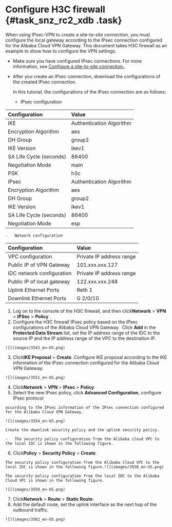 # Configure H3C firewall {#task_snz_rc2_xdb .task}

When using IPsec-VPN to create a site-to-site connection, you must configure the local gateway according to the IPsec connection configured for the Alibaba Cloud VPN Gateway. This document takes H3C firewall as an example to show how to configure the VPN settings.

-   Make sure you have configured IPsec connections. For more information, see [Configure a site-to-site connection.](https://help.aliyun.com/document_detail/65072.html?spm=a2c4g.11186623.2.3.02pwkT).

-   After you create an IPsec connection, download the configurations of the created IPsec connection.

    In this tutorial, the configurations of the IPsec connection are as follows:

    -   IPsec configuration

|Configuration|Value|
|:------------|:----|
|IKE|Authentication Algorithm|sha1|
|Encryption Algorithm|aes|
|DH Group|group2|
|IKE Version|ikev1|
|SA Life Cycle \(seconds\)|86400|
|Negotiation Mode|main|
|PSK|h3c|
|IPsec|Authentication Algorithm|sha1|
|Encryption Algorithm|aes|
|DH Group|group2|
|IKE Version|ikev1|
|SA Life Cycle \(seconds\)|86400|
|Negotiation Mode|esp|

    -   Network configuration

|Configuration|Value|
|:------------|:----|
|VPC configuration|Private IP address range|192.168.10.0/24|
|Public IP of VPN Gateway|101.xxx.xxx.127|
|IDC network configuration|Private IP address range|192.168.66.0/24|
|Public IP of local gateway|122.xxx.xxx.248|
|Uplink Ethernet Ports|Reth 1|
|Downlink Ethernet Ports|G 2/0/10|


1.   Log on to the console of the H3C firewall, and then click**Network** \> **VPN** \> **IPSec** \> **Policy** . 
2.   Configure the H3C firewall IPsec policy based on the IPsec configurations of the Alibaba Cloud VPN Gateway.  Click **Add** in the **Protected Data Stream** list, set the IP address range of the IDC to the source IP and the IP address range of the VPC to the destination IP. 

    ![](images/3543_en-US.png)

3.   Click**IKE Proposal** \> **Create**. Configure IKE proposal according to the IKE information of the IPsec connection configured for the Alibaba Cloud VPN Gateway.

    ![](images/3551_en-US.png)

4.   Click**Network** \> **VPN** \> **IPsec** \> **Policy**. 
5.   Select the new IPsec policy, click **Advanced Configuration**, configure IPsec protocol 

    according to the IPsec information of the IPsec connection configured for the Alibaba Cloud VPN Gateway.

    ![](images/3554_en-US.png)

    Create the downlink security policy and the uplink security policy.

    -   The security policy configuration from the Alibaba cloud VPC to the local IDC is shown in the following figure.

6.   Click**Policy** \> **Security Policy** \> **Create**. 

    The security policy configuration from the Alibaba Cloud VPC to the local IDC is shown in the following figure.![](images/3558_en-US.png)

    The security policy configuration from the local IDC to the Alibaba Cloud VPC is shown in the following figure.

    ![](images/3559_en-US.png)

7.   Click**Network** \> **Route** \> **Static Route**. 
8.   Add the default route, set the uplink interface as the next hop of the outbound traffic. 

    ![](images/3562_en-US.png)


